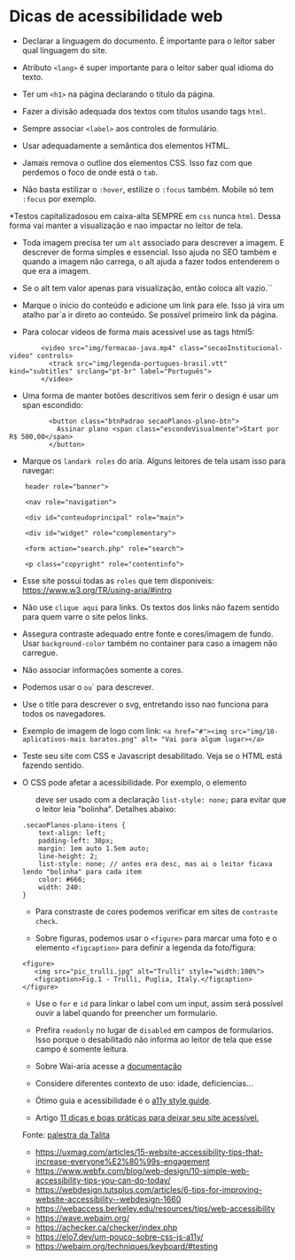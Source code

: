 # Dicas de acessibilidade web

* Declarar a linguagem do documento. É importante para o leitor saber qual linguagem do site.

* Atributo ```<lang>``` é super importante para o leitor saber qual idioma do texto.

* Ter um `<h1>` na página declarando o título da página.

* Fazer a divisão adequada dos textos com títulos usando tags `html`.

* Sempre associar `<label>` aos controles de formulário.

* Usar adequadamente a semântica dos elementos HTML.

* Jamais remova o outline dos elementos CSS. Isso faz com que perdemos o foco de onde está o `tab`.

* Não basta estilizar o `:hover`, estilize o `:focus` também. Mobile só tem `:focus` por exemplo.

*Testos capitalizadosou em caixa-alta SEMPRE em `css` nunca `html`. Dessa forma vai manter a visualização
e nao impactar no leitor de tela.

* Toda imagem precisa ter um `alt` associado para descrever a imagem. E descrever de forma simples e essencial. 
Isso ajuda no SEO também e quando a imagem não carrega, o alt ajuda a fazer todos entenderem o que era a imagem.

* Se o alt tem valor apenas para visualização, então coloca alt vazio.``

* Marque o ínicio do conteúdo e adicione um link para ele. Isso já vira um atalho par`a ir direto ao conteúdo. Se possível primeiro link da página.

* Para colocar videos de forma mais acessivel use as tags html5: 

```
        <video src="img/formacao-java.mp4" class="secaoInstitucional-video" controls>
          <track src="img/legenda-portugues-brasil.vtt" kind="subtitles" srclang="pt-br" label="Português">
        </video>
```

* Uma forma de manter botões descritivos sem ferir o design é usar um span escondido:

```
          <button class="btnPadrao secaoPlanos-plano-btn">
            Assinar plano <span class="escondeVisualmente">Start por R$ 500,00</span>
          </button>
```
* Marque os ``landark roles`` do aria. Alguns leitores de tela usam isso para navegar:

``` 
    header role="banner">
    
    <nav role="navigation">
    
    <div id="conteudoprincipal" role="main">
    
    <div id="widget" role="complementary">
    
    <form action="search.php" role="search">
    
    <p class="copyright" role="contentinfo">
```

* Esse site possui todas as `roles` que tem disponiveis: https://www.w3.org/TR/using-aria/#intro

* Não use ``clique aqui`` para links. Os textos dos links não fazem sentido para quem varre o site pelos links.

* Assegura contraste adequado entre fonte e cores/imagem de fundo. Usar ``background-color`` também no container para caso a imagem não carregue.

* Não associar informações somente a cores.

* Podemos usar o <desc>` ou `<longdesc>` para descrever.

* Use o title para descrever o svg, entretando isso nao funciona para todos os navegadores.

* Exemplo de imagem de logo com link: 
```<a href="#"><img src="img/10-aplicativos-mais baratos.png" alt= "Vai para algum lugar></a>```

* Teste seu site com CSS e Javascript desabilitado. Veja se o HTML está fazendo sentido.

* O CSS pode afetar a acessibilidade. Por exemplo, o elemento <ul> deve ser usado com a declaração
`list-style: none;` para evitar que o leitor leia "bolinha". Detalhes abaixo:

```
.secaoPlanos-plano-itens {
    text-align: left;
    padding-left: 30px;
    margin: 1em auto 1.5em auto;
    line-height: 2;
    list-style: none; // antes era desc, mas ai o leitor ficava lendo "bolinha" para cada item
    color: #666;
    width: 240:
}
```

* Para constraste de cores podemos verificar em sites de ```contraste check```.

* Sobre figuras, podemos usar o ``<figure>`` para marcar uma foto e o elemento `<figcaption>` 
para definir a legenda da foto/figura:
```
<figure>
   <img src="pic_trulli.jpg" alt="Trulli" style="width:100%">
   <figcaption>Fig.1 - Trulli, Puglia, Italy.</figcaption>
</figure>
```
* Use o ``for`` e `id` para linkar o label com um input, assim será possível ouvir a label
 quando for preencher um formulario.
 
* Prefira ``readonly`` no lugar de `disabled` em campos de formularios. Isso porque o desabilitado
não informa ao leitor de tela que esse campo é somente leitura.

* Sobre Wai-aria acesse a [documentação](https://developer.mozilla.org/en-US/docs/Learn/Accessibility/WAI-ARIA_basics#What_is_WAI-ARIA)

* Considere diferentes contexto de uso: idade, deficiencias...

* Ótimo guia e acessibilidade é o [a11y style guide](https://a11y-style-guide.com/style-guide/).

* Artigo [11 dicas e boas práticas para deixar seu site acessível.](http://blog.handtalk.me/acessibilidade-ranking-google/)

Fonte: [palestra da Talita](https://www.youtube.com/watch?v=4URTZHk6tz0)
* https://uxmag.com/articles/15-website-accessibility-tips-that-increase-everyone%E2%80%99s-engagement
* https://www.webfx.com/blog/web-design/10-simple-web-accessibility-tips-you-can-do-today/
* https://webdesign.tutsplus.com/articles/6-tips-for-improving-website-accessibility--webdesign-1660
* https://webaccess.berkeley.edu/resources/tips/web-accessibility
* https://wave.webaim.org/
* https://achecker.ca/checker/index.php
* https://elo7.dev/um-pouco-sobre-css-js-a11y/
* https://webaim.org/techniques/keyboard/#testing